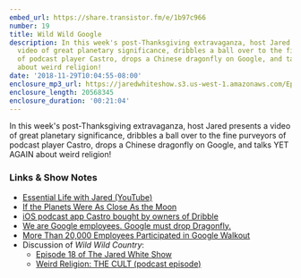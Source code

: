 ```yaml
---
embed_url: https://share.transistor.fm/e/1b97c966
number: 19
title: Wild Wild Google
description: In this week's post-Thanksgiving extravaganza, host Jared presents a
  video of great planetary significance, dribbles a ball over to the fine purveyors
  of podcast player Castro, drops a Chinese dragonfly on Google, and talks YET AGAIN
  about weird religion!
date: '2018-11-29T10:04:55-08:00'
enclosure_mp3_url: https://jaredwhiteshow.s3.us-west-1.amazonaws.com/Episode%2019%20-%20Wild%20Wild%20Google.mp3
enclosure_length: 20568345
enclosure_duration: '00:21:04'
---
```


In this week's post-Thanksgiving extravaganza, host Jared presents a video of great planetary significance, dribbles a ball over to the fine purveyors of podcast player Castro, drops a Chinese dragonfly on Google, and talks YET AGAIN about weird religion!

### Links & Show Notes

* [Essential Life with Jared (YouTube)](https://youtube.com/channel/UCx90UL8AZfxSbBbFQ7L2t5w)
* [If the Planets Were As Close As the Moon](https://kottke.org/18/11/if-the-planets-were-as-close-as-the-moon)
* [iOS podcast app Castro bought by owners of Dribble](https://9to5mac.com/2018/11/27/castro-acquisition-tiny/)
* [We are Google employees. Google must drop Dragonfly.](https://medium.com/@googlersagainstdragonfly/we-are-google-employees-google-must-drop-dragonfly-4c8a30c5e5eb)
* [More Than 20,000 Employees Participated in Google Walkout](http://fortune.com/2018/11/03/google-employees-walkout-demands/)
* Discussion of _Wild Wild Country_:
	* [Episode 18 of The Jared White Show](https://jaredwhite.com/podcast/18)
	* [Weird Religion: THE CULT (podcast episode)](https://castro.fm/episode/AlWVy3)